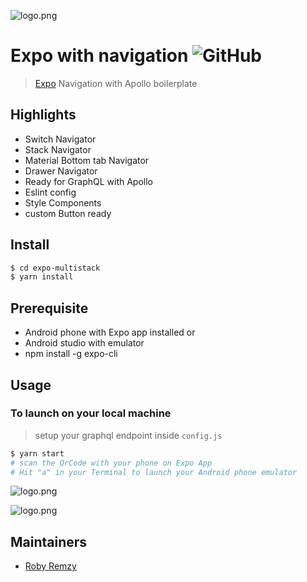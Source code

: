![logo.png](https://i.ibb.co/whCWQcc/expo-apollo-eslint.png)

# Expo with navigation ![GitHub][li-badge]


> [Expo](https://docs.expo.io/versions/latest/) Navigation with Apollo boilerplate

## Highlights

- Switch Navigator
- Stack Navigator
- Material Bottom tab Navigator
- Drawer Navigator
- Ready for GraphQL with Apollo
- Eslint config
- Style Components
- custom Button ready


## Install

```sh
$ cd expo-multistack
$ yarn install
```

## Prerequisite

- Android phone with Expo app installed or 
- Android studio with emulator
- npm install -g expo-cli


## Usage

### To launch on your local machine

> setup your graphql endpoint inside `config.js`

```sh
$ yarn start
# scan the QrCode with your phone on Expo App
# Hit "a" in your Terminal to launch your Android phone emulator
```

![logo.png](https://i.ibb.co/r7Vy3dJ/Screenshot-1567713716.png)

![logo.png](https://i.ibb.co/PtbkRL6/Screenshot-1567716017.png)

## Maintainers

- [Roby Remzy][me]


[me]: https://github.com/RobyRemzy
[li-badge]: https://img.shields.io/github/license/RobyRemzy/expo-multistack
[ci-badge]: https://img.shields.io/circleci/build/github/RobyRemzy/expo-multistack?label=CircleCI
[codeSandBoxUrl]: https://codesandbox.io/s/github/RobyRemzy/expo-multistack